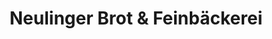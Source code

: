 ---
title: "Neulinger Brot & Feinbäckerei"
url: /muenchen/neulinger-brot-und-feinbaeckerei-gotzinger-strasse/
shop: Bäckerei
---